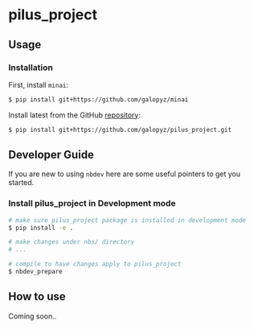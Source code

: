 # pilus_project


<!-- WARNING: THIS FILE WAS AUTOGENERATED! DO NOT EDIT! -->

## Usage

### Installation

First, install `minai`:

``` sh
$ pip install git+https://github.com/galopyz/minai
```

Install latest from the GitHub
[repository](https://github.com/galopyz/pilus_project):

``` sh
$ pip install git+https://github.com/galopyz/pilus_project.git
```

## Developer Guide

If you are new to using `nbdev` here are some useful pointers to get you
started.

### Install pilus_project in Development mode

``` sh
# make sure pilus_project package is installed in development mode
$ pip install -e .

# make changes under nbs/ directory
# ...

# compile to have changes apply to pilus_project
$ nbdev_prepare
```

## How to use

Coming soon..
